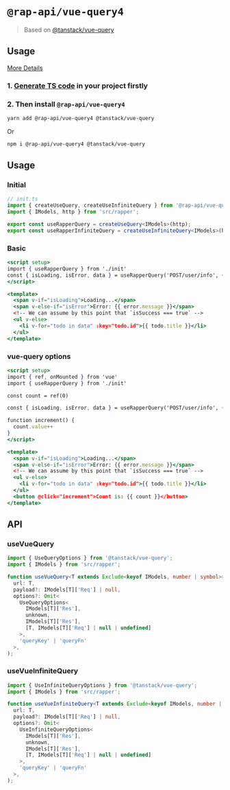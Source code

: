 # `@rap-api/vue-query4`

> Based on [@tanstack/vue-query](https://tanstack.com/query/v4/docs/adapters/vue-query)

## Usage

[More Details](https://infra-fe.github.io/rap-client/code/vue/vue-query)

### 1. [Generate TS code](https://infra-fe.github.io/rap-client/code/http) in your project firstly

### 2. Then install `@rap-api/vue-query4`

```bash
yarn add @rap-api/vue-query4 @tanstack/vue-query
```

Or

```bash
npm i @rap-api/vue-query4 @tanstack/vue-query
```

## Usage

### Initial

```ts
// init.ts
import { createUseQuery, createUseInfiniteQuery } from '@rap-api/vue-query4';
import { IModels, http } from 'src/rapper';

export const useRapperQuery = createUseQuery<IModels>(http);
export const useRapperInfiniteQuery = createUseInfiniteQuery<IModels>(http);
```

### Basic

```jsx
<script setup>
import { useRapperQuery } from './init'
const { isLoading, isError, data } = useRapperQuery('POST/user/info', { age: 10 })
</script>

<template>
  <span v-if="isLoading">Loading...</span>
  <span v-else-if="isError">Error: {{ error.message }}</span>
  <!-- We can assume by this point that `isSuccess === true` -->
  <ul v-else>
    <li v-for="todo in data" :key="todo.id">{{ todo.title }}</li>
  </ul>
</template>
```

### vue-query options

```jsx
<script setup>
import { ref, onMounted } from 'vue'
import { useRapperQuery } from './init'

const count = ref(0)

const { isLoading, isError, data } = useRapperQuery('POST/user/info', { age: 10 }, { enable: count.value > 11 })

function increment() {
  count.value++
}
</script>

<template>
  <span v-if="isLoading">Loading...</span>
  <span v-else-if="isError">Error: {{ error.message }}</span>
  <!-- We can assume by this point that `isSuccess === true` -->
  <ul v-else>
    <li v-for="todo in data" :key="todo.id">{{ todo.title }}</li>
  </ul>
  <button @click="increment">Count is: {{ count }}</button>
</template>
```

## API

### useVueQuery

```ts
import { UseQueryOptions } from '@tanstack/vue-query';
import { IModels } from 'src/rapper';

function useVueQuery<T extends Exclude<keyof IModels, number | symbol>>(
  url: T,
  payload?: IModels[T]['Req'] | null,
  options?: Omit<
    UseQueryOptions<
      IModels[T]['Res'],
      unknown,
      IModels[T]['Res'],
      [T, IModels[T]['Req'] | null | undefined]
    >,
    'queryKey' | 'queryFn'
  >,
);
```

### useVueInfiniteQuery

```ts
import { UseInfiniteQueryOptions } from '@tanstack/vue-query';
import { IModels } from 'src/rapper';

function useVueInfiniteQuery<T extends Exclude<keyof IModels, number | symbol>>(
  url: T,
  payload?: IModels[T]['Req'] | null,
  options?: Omit<
    UseInfiniteQueryOptions<
      IModels[T]['Res'],
      unknown,
      IModels[T]['Res'],
      [T, IModels[T]['Req'] | null | undefined]
    >,
    'queryKey' | 'queryFn'
  >,
);
```
